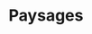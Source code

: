 ---
title: Paysages
description: >-
  Que ce soit au centre-ville de Montréal ou de Toronto, au sommet du Mont-Royal ou aux régates
  de Valleyfield, découvrez les paysages canadiens.
weight: 1
images:
  - link: /img/paysages/resized000.jpg
  - link: /img/paysages/resized001.jpg
  - link: /img/paysages/resized002.jpg
  - link: /img/paysages/resized003.jpg
  - link: /img/paysages/resized004.jpg
  - link: /img/paysages/resized005.jpg
  - link: /img/paysages/resized006.jpg
  - link: /img/paysages/resized007.jpg
  - link: /img/paysages/resized008.jpg
  - link: /img/paysages/resized009.jpg
  - link: /img/paysages/resized010.jpg
  - link: /img/paysages/resized011.jpg
  - link: /img/paysages/resized012.jpg
  - link: /img/paysages/resized013.jpg
  - link: /img/paysages/resized014.jpg
  - link: /img/paysages/resized015.jpg
  - link: /img/paysages/resized016.jpg
  - link: /img/paysages/resized017.jpg
  - link: /img/paysages/resized018.jpg
  - link: /img/paysages/resized019.jpg
  - link: /img/paysages/resized020.jpg
  - link: /img/paysages/resized021.jpg
  - link: /img/paysages/resized022.jpg
  - link: /img/paysages/resized023.jpg
  - link: /img/paysages/resized024.jpg
  - link: /img/paysages/resized025.jpg
  - link: /img/paysages/resized026.jpg
  - link: /img/paysages/resized027.jpg


---
